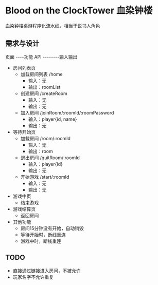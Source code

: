 # Blood on the ClockTower 血染钟楼

血染钟楼桌游程序化流水线，相当于说书人角色

## 需求与设计

页面
----功能 API
--------输入输出

+ 房间列表页
    + 加载房间列表 /home
        + 输入：无
        + 输出：roomList
    + 创建房间 /createRoom
        + 输入：无
        + 输出：无
    + 加入房间 /joinRoom/:roomId/:roomPassword
        + 输入：player{id, name}
        + 输出：无
+ 等待开始页
    + 加载房间 /room/:roomId
        + 输入：无
        + 输出：room
    + 退出房间 /quitRoom/:roomId
        + 输入：player{id}
        + 输出：无
    + 开始游戏 /start/:roomId
        + 输入：无
        + 输出：无
+ 游戏中页
    + 结束游戏
+ 游戏结算页
    + 返回房间
+ 其他功能
    + 房间15分钟没有开始，自动销毁
    + 等待开始时，断线重连
    + 游戏中时，断线重连


## TODO
+ 直接通过链接进入房间，不被允许
+ 玩家名字不允许重复


